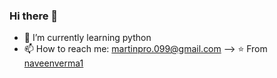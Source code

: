 ### Hi there 👋

- 🌱 I’m currently learning python 
- 📫 How to reach me: martinpro.099@gmail.com
-->
⭐️ From [naveenverma1](https://github.com/Martin00088)
